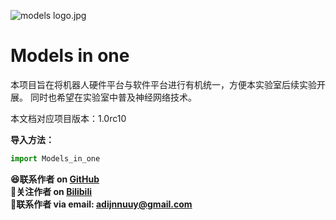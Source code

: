 ![models logo.jpg](https://s2.loli.net/2023/07/25/GVKohREy58dTF3m.jpg)

# Models in one
本项目旨在将机器人硬件平台与软件平台进行有机统一，方便本实验室后续实验开展。  同时也希望在实验室中普及神经网络技术。
<note>
    <p>本文档对应项目版本：1.0rc10</p>
</note>

**导入方法：**
```python
import Models_in_one
```

**😆联系作者 on <a href="https://github.com/Adi-SOUL">GitHub</a>**  
**🎉关注作者 on <a href="https://space.bilibili.com/16067986">Bilibili</a>**  
**💌联系作者 via email:  adijnnuuy@gmail.com**  


